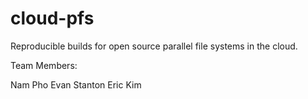 # cloud-pfs
Reproducible builds for open source parallel file systems in the cloud.

Team Members:

Nam Pho
Evan Stanton
Eric Kim
